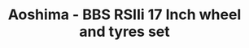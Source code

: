---
layout: product
title: "Aoshima - BBS RSIIi 17 Inch wheel and tyres set"
price: "TBA" 
desc: "N/A"
img_path: "/assets/img/AO52419.jpg"
brand: "N/A"
available: false
special_offer: false
new: false
soon: false
cat: "010000"
subcat: "013700"
subsubcat: "0N/A"
sifra: "AO52419"
popular: true
---